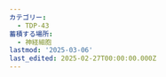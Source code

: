 ```yaml
---
カテゴリー:
  - TDP-43
蓄積する場所:
  - 神経細胞
lastmod: '2025-03-06'
last_edited: 2025-02-27T00:00:00.000Z
---
```



